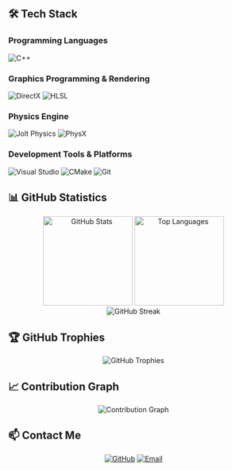 ## 🛠️ Tech Stack

### Programming Languages
![C++](https://img.shields.io/badge/-C++-00599C?style=flat-square&logo=C%2B%2B&logoColor=white)

### Graphics Programming & Rendering
![DirectX](https://img.shields.io/badge/-DirectX-0078D4?style=flat-square&logo=Microsoft&logoColor=white)
![HLSL](https://img.shields.io/badge/-HLSL-5C2D91?style=flat-square&logo=Microsoft&logoColor=white)

### Physics Engine
![Jolt Physics](https://img.shields.io/badge/-Jolt%20Physics-FF6B35?style=flat-square&logo=Jolt&logoColor=white)
![PhysX](https://img.shields.io/badge/-PhysX-4285F4?style=flat-square&logo=PhysX&logoColor=white)

### Development Tools & Platforms
![Visual Studio](https://img.shields.io/badge/-Visual%20Studio-5C2D91?style=flat-square&logo=Visual-Studio&logoColor=white)
![CMake](https://img.shields.io/badge/-CMake-064F8C?style=flat-square&logo=CMake&logoColor=white)
![Git](https://img.shields.io/badge/-Git-F05032?style=flat-square&logo=Git&logoColor=white)

## 📊 GitHub Statistics

<div align="center">
  <picture>
    <source media="(prefers-color-scheme: dark)" srcset="https://github-readme-stats.vercel.app/api?username=hgl-pong&show_icons=true&theme=tokyonight&include_all_commits=true&count_private=true">
    <source media="(prefers-color-scheme: light)" srcset="https://github-readme-stats.vercel.app/api?username=hgl-pong&show_icons=true&theme=default&include_all_commits=true&count_private=true">
    <img height="180em" src="https://github-readme-stats.vercel.app/api?username=hgl-pong&show_icons=true&theme=tokyonight&include_all_commits=true&count_private=true" alt="GitHub Stats"/>
  </picture>
  
  <picture>
    <source media="(prefers-color-scheme: dark)" srcset="https://github-readme-stats.vercel.app/api/top-langs/?username=hgl-pong&layout=compact&langs_count=8&theme=tokyonight">
    <source media="(prefers-color-scheme: light)" srcset="https://github-readme-stats.vercel.app/api/top-langs/?username=hgl-pong&layout=compact&langs_count=8&theme=default">
    <img height="180em" src="https://github-readme-stats.vercel.app/api/top-langs/?username=hgl-pong&layout=compact&langs_count=8&theme=tokyonight" alt="Top Languages"/>
  </picture>
</div>

<div align="center">
  <picture>
    <source media="(prefers-color-scheme: dark)" srcset="https://github-readme-streak-stats.herokuapp.com/?user=hgl-pong&theme=tokyonight">
    <source media="(prefers-color-scheme: light)" srcset="https://github-readme-streak-stats.herokuapp.com/?user=hgl-pong&theme=default">
    <img src="https://github-readme-streak-stats.herokuapp.com/?user=hgl-pong&theme=tokyonight" alt="GitHub Streak" />
  </picture>
</div>

## 🏆 GitHub Trophies

<div align="center">
  <picture>
    <source media="(prefers-color-scheme: dark)" srcset="https://github-profile-trophy.vercel.app/?username=hgl-pong&theme=onedark&column=7">
    <source media="(prefers-color-scheme: light)" srcset="https://github-profile-trophy.vercel.app/?username=hgl-pong&theme=flat&column=7">
    <img src="https://github-profile-trophy.vercel.app/?username=hgl-pong&theme=onedark&column=7" alt="GitHub Trophies" />
  </picture>
</div>

## 📈 Contribution Graph

<div align="center">
  <img src="https://github-readme-activity-graph.vercel.app/graph?username=hgl-pong&theme=tokyo-night" alt="Contribution Graph" />
</div>

## 📫 Contact Me

<div align="center">
  
[![GitHub](https://img.shields.io/badge/-GitHub-181717?style=for-the-badge&logo=GitHub&logoColor=white)](https://github.com/hgl-pong)
[![Email](https://img.shields.io/badge/-Email-D14836?style=for-the-badge&logo=Gmail&logoColor=white)](mailto:2319100642@qq.com)

</div>
